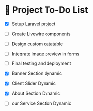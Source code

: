 # 📝 Project To-Do List

- [x] Setup Laravel project
- [ ] Create Livewire components
- [ ] Design custom datatable
- [ ] Integrate image preview in forms
- [ ] Final testing and deployment


- [x] Banner Section dynamic
- [x] Client Slider Dynamic
- [x] About Section Dynamic
- [ ] our Service Section Dynamic
